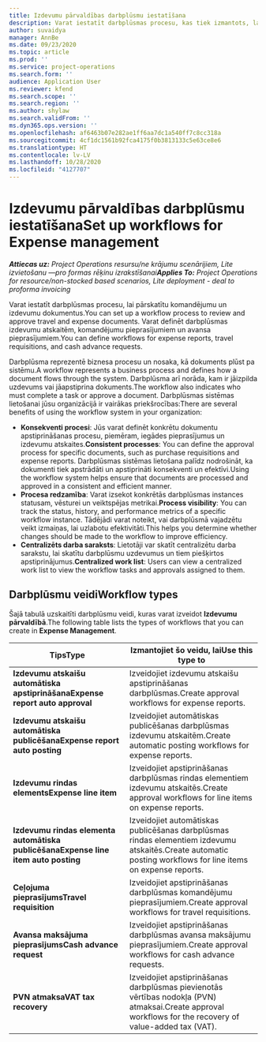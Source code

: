 ```yaml
---
title: Izdevumu pārvaldības darbplūsmu iestatīšana
description: Varat iestatīt darbplūsmas procesu, kas tiek izmantots, lai pārskatītu komandējumu un izdevumu dokumentus.
author: suvaidya
manager: AnnBe
ms.date: 09/23/2020
ms.topic: article
ms.prod: ''
ms.service: project-operations
ms.search.form: ''
audience: Application User
ms.reviewer: kfend
ms.search.scope: ''
ms.search.region: ''
ms.author: shylaw
ms.search.validFrom: ''
ms.dyn365.ops.version: ''
ms.openlocfilehash: af6463b07e282ae1ff6aa7dc1a540ff7c8cc318a
ms.sourcegitcommit: 4cf1dc1561b92fca4175f0b3813133c5e63ce8e6
ms.translationtype: HT
ms.contentlocale: lv-LV
ms.lasthandoff: 10/28/2020
ms.locfileid: "4127707"
---
```

# <a name="set-up-workflows-for-expense-management"></a><span data-ttu-id="7d66d-103">Izdevumu pārvaldības darbplūsmu iestatīšana</span><span class="sxs-lookup"><span data-stu-id="7d66d-103">Set up workflows for Expense management</span></span>

<span data-ttu-id="7d66d-104">_**Attiecas uz:** Project Operations resursu/ne krājumu scenārijiem, Lite izvietošanu —pro formas rēķinu izrakstīšanai_</span><span class="sxs-lookup"><span data-stu-id="7d66d-104">_**Applies To:** Project Operations for resource/non-stocked based scenarios, Lite deployment - deal to proforma invoicing_</span></span>

<span data-ttu-id="7d66d-105">Varat iestatīt darbplūsmas procesu, lai pārskatītu komandējumu un izdevumu dokumentus.</span><span class="sxs-lookup"><span data-stu-id="7d66d-105">You can set up a workflow process to review and approve travel and expense documents.</span></span> <span data-ttu-id="7d66d-106">Varat definēt darbplūsmas izdevumu atskaitēm, komandējumu pieprasījumiem un avansa pieprasījumiem.</span><span class="sxs-lookup"><span data-stu-id="7d66d-106">You can define workflows for expense reports, travel requisitions, and cash advance requests.</span></span>

<span data-ttu-id="7d66d-107">Darbplūsma reprezentē biznesa procesu un nosaka, kā dokuments plūst pa sistēmu.</span><span class="sxs-lookup"><span data-stu-id="7d66d-107">A workflow represents a business process and defines how a document flows through the system.</span></span> <span data-ttu-id="7d66d-108">Darbplūsma arī norāda, kam ir jāizpilda uzdevums vai jāapstiprina dokuments.</span><span class="sxs-lookup"><span data-stu-id="7d66d-108">The workflow also indicates who must complete a task or approve a document.</span></span> <span data-ttu-id="7d66d-109">Darbplūsmas sistēmas lietošanai jūsu organizācijā ir vairākas priekšrocības:</span><span class="sxs-lookup"><span data-stu-id="7d66d-109">There are several benefits of using the workflow system in your organization:</span></span>

- <span data-ttu-id="7d66d-110">**Konsekventi procesi**: Jūs varat definēt konkrētu dokumentu apstiprināšanas procesu, piemēram, iegādes pieprasījumus un izdevumu atskaites.</span><span class="sxs-lookup"><span data-stu-id="7d66d-110">**Consistent processes**: You can define the approval process for specific documents, such as purchase requisitions and expense reports.</span></span> <span data-ttu-id="7d66d-111">Darbplūsmas sistēmas lietošana palīdz nodrošināt, ka dokumenti tiek apstrādāti un apstiprināti konsekventi un efektīvi.</span><span class="sxs-lookup"><span data-stu-id="7d66d-111">Using the workflow system helps ensure that documents are processed and approved in a consistent and efficient manner.</span></span>
- <span data-ttu-id="7d66d-112">**Procesa redzamība**: Varat izsekot konkrētās darbplūsmas instances statusam, vēsturei un veiktspējas metrikai.</span><span class="sxs-lookup"><span data-stu-id="7d66d-112">**Process visibility**: You can track the status, history, and performance metrics of a specific workflow instance.</span></span> <span data-ttu-id="7d66d-113">Tādējādi varat noteikt, vai darbplūsmā vajadzētu veikt izmaiņas, lai uzlabotu efektivitāti.</span><span class="sxs-lookup"><span data-stu-id="7d66d-113">This helps you determine whether changes should be made to the workflow to improve efficiency.</span></span>
- <span data-ttu-id="7d66d-114">**Centralizēts darba saraksts**: Lietotāji var skatīt centralizētu darba sarakstu, lai skatītu darbplūsmu uzdevumus un tiem piešķirtos apstiprinājumus.</span><span class="sxs-lookup"><span data-stu-id="7d66d-114">**Centralized work list**: Users can view a centralized work list to view the workflow tasks and approvals assigned to them.</span></span> 

## <a name="workflow-types"></a><span data-ttu-id="7d66d-115">Darbplūsmu veidi</span><span class="sxs-lookup"><span data-stu-id="7d66d-115">Workflow types</span></span>

<span data-ttu-id="7d66d-116">Šajā tabulā uzskaitīti darbplūsmu veidi, kuras varat izveidot **Izdevumu pārvaldībā**.</span><span class="sxs-lookup"><span data-stu-id="7d66d-116">The following table lists the types of workflows that you can create in **Expense Management**.</span></span>


|              <span data-ttu-id="7d66d-117"><strong>Tips</strong></span><span class="sxs-lookup"><span data-stu-id="7d66d-117"><strong>Type</strong></span></span>              |                   <span data-ttu-id="7d66d-118"><strong>Izmantojiet šo veidu, lai</strong></span><span class="sxs-lookup"><span data-stu-id="7d66d-118"><strong>Use this type to</strong></span></span>                   |
|-------------------------------------------------|-----------------------------------------------------------------------|
|   <span data-ttu-id="7d66d-119"><strong>Izdevumu atskaišu automātiska apstiprināšana</strong></span><span class="sxs-lookup"><span data-stu-id="7d66d-119"><strong>Expense report auto approval</strong></span></span> |            <span data-ttu-id="7d66d-120">Izveidojiet izdevumu atskaišu apstiprināšanas darbplūsmas.</span><span class="sxs-lookup"><span data-stu-id="7d66d-120">Create approval workflows for expense reports.</span></span>             |
|  <span data-ttu-id="7d66d-121"><strong>Izdevumu atskaišu automātiska publicēšana</strong></span><span class="sxs-lookup"><span data-stu-id="7d66d-121"><strong>Expense report auto posting</strong></span></span>   |        <span data-ttu-id="7d66d-122">Izveidojiet automātiskas publicēšanas darbplūsmas izdevumu atskaitēm.</span><span class="sxs-lookup"><span data-stu-id="7d66d-122">Create automatic posting workflows for expense reports.</span></span>        |
|       <span data-ttu-id="7d66d-123"><strong>Izdevumu rindas elements</strong></span><span class="sxs-lookup"><span data-stu-id="7d66d-123"><strong>Expense line item</strong></span></span>        |     <span data-ttu-id="7d66d-124">Izveidojiet apstiprināšanas darbplūsmas rindas elementiem izdevumu atskaitēs.</span><span class="sxs-lookup"><span data-stu-id="7d66d-124">Create approval workflows for line items on expense reports.</span></span>      |
| <span data-ttu-id="7d66d-125"><strong>Izdevumu rindas elementa automātiska publicēšana</strong></span><span class="sxs-lookup"><span data-stu-id="7d66d-125"><strong>Expense line item auto posting</strong></span></span> | <span data-ttu-id="7d66d-126">Izveidojiet automātiskas publicēšanas darbplūsmas rindas elementiem izdevumu atskaitēs.</span><span class="sxs-lookup"><span data-stu-id="7d66d-126">Create automatic posting workflows for line items on expense reports.</span></span> |
|       <span data-ttu-id="7d66d-127"><strong>Ceļojuma pieprasījums</strong></span><span class="sxs-lookup"><span data-stu-id="7d66d-127"><strong>Travel requisition</strong></span></span>       |          <span data-ttu-id="7d66d-128">Izveidojiet apstiprināšanas darbplūsmas komandējumu pieprasījumiem.</span><span class="sxs-lookup"><span data-stu-id="7d66d-128">Create approval workflows for travel requisitions.</span></span>           |
|      <span data-ttu-id="7d66d-129"><strong>Avansa maksājuma pieprasījums</strong></span><span class="sxs-lookup"><span data-stu-id="7d66d-129"><strong>Cash advance request</strong></span></span>      |         <span data-ttu-id="7d66d-130">Izveidojiet apstiprināšanas darbplūsmas avansa maksājumu pieprasījumiem.</span><span class="sxs-lookup"><span data-stu-id="7d66d-130">Create approval workflows for cash advance requests.</span></span>          |
|        <span data-ttu-id="7d66d-131"><strong>PVN atmaksa</strong></span><span class="sxs-lookup"><span data-stu-id="7d66d-131"><strong>VAT tax recovery</strong></span></span>        | <span data-ttu-id="7d66d-132">Izveidojiet apstiprināšanas darbplūsmas pievienotās vērtības nodokļa (PVN) atmaksai.</span><span class="sxs-lookup"><span data-stu-id="7d66d-132">Create approval workflows for the recovery of value-added tax (VAT).</span></span>  |
